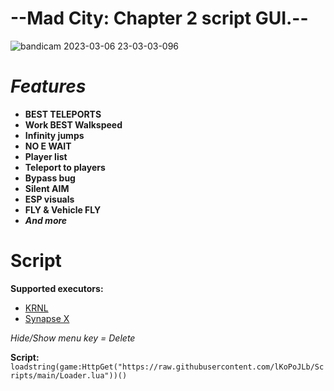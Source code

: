 # --Mad City: Chapter 2 script GUI.--
![bandicam 2023-03-06 23-03-03-096](https://user-images.githubusercontent.com/90978052/223180061-b2d064f4-b443-492d-a22c-ec4d029322f2.jpg)


# *Features*
+ **BEST TELEPORTS**
+ **Work BEST Walkspeed**
+ **Infinity jumps**
+ **NO E WAIT**
+ **Player list**
+ **Teleport to players**
+ **Bypass bug**
+ **Silent AIM**
+ **ESP visuals**
+ **FLY & Vehicle FLY**
+ _**And more**_

# Script
**Supported executors:**
+ [KRNL](https://wearedevs.net/dinfo/Krnl)
+ [Synapse X](https://x.synapse.to/)


*Hide/Show menu key = Delete*

**Script:** ``loadstring(game:HttpGet("https://raw.githubusercontent.com/lKoPoJLb/Scripts/main/Loader.lua"))()``
